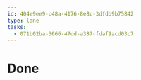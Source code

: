 ```yaml
---
id: 404e9ee9-c48a-4176-8e8c-3dfdb9b75842
type: lane
tasks:
  - 071b02ba-3666-47dd-a387-fdaf9acd03c7
---
```


# Done
